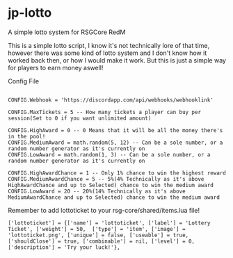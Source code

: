 # jp-lotto
 A simple lotto system for RSGCore RedM

This is a simple lotto script, I know it's not technically lore of that time, however there was some kind of lotto system and I don't know how it worked back then, or how I would make it work.
But this is just a simple way for players to earn money aswell!

Config File

```CONFIG = {}

CONFIG.Webhook = 'https://discordapp.com/api/webhooks/webhooklink'

CONFIG.MaxTickets = 5 -- How many tickets a player can buy per session(Set to 0 if you want unlimited amount)

CONFIG.HighAward = 0 -- 0 Means that it will be all the money there's in the pool!
CONFIG.MediumAward = math.random(5, 12) -- Can be a sole number, or a random number generator as it's currently on
CONFIG.LowAward = math.random(1, 3) -- Can be a sole number, or a random number generator as it's currently on

CONFIG.HighAwardChance = 1 -- Only 1% chance to win the highest reward
CONFIG.MediumAwardChance = 5 -- 5%(4% Technically as it's above HighAwardChance and up to Selected) chance to win the medium award
CONFIG.LowAward = 20 -- 20%(14% Technically as it's above MediumAwardChance and up to Selected) chance to win the medium award
```

Remember to add lottoticket to your rsg-core/shared/items.lua file!

```
['lottoticket'] = {['name'] = 'lottoticket', ['label'] = 'Lottery Ticket', ['weight'] = 50,  ['type'] = 'item', ['image'] = 'lottoticket.png', ['unique'] = false, ['useable'] = true,  ['shouldClose'] = true, ['combinable'] = nil, ['level'] = 0, ['description'] = 'Try your luck!'},
```
